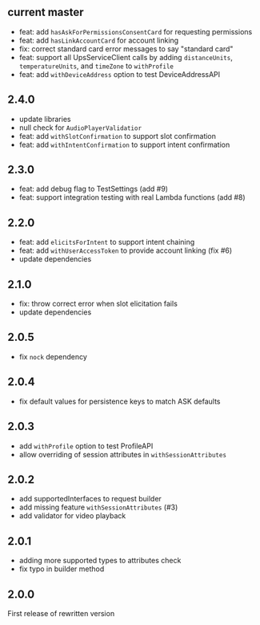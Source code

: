 
## current master
* feat: add `hasAskForPermissionsConsentCard` for requesting permissions
* feat: add `hasLinkAccountCard` for account linking
* fix: correct standard card error messages to say "standard card"
* feat: support all UpsServiceClient calls by adding `distanceUnits`, `temperatureUnits`, and `timeZone` to `withProfile`
* feat: add `withDeviceAddress` option to test DeviceAddressAPI

## 2.4.0
* update libraries
* null check for `AudioPlayerValidatior`
* feat: add `withSlotConfirmation` to support slot confirmation
* feat: add `withIntentConfirmation` to support intent confirmation

## 2.3.0
* feat: add debug flag to TestSettings (add #9)
* feat: support integration testing with real Lambda functions (add #8)

## 2.2.0
* feat: add `elicitsForIntent` to support intent chaining
* feat: add `withUserAccessToken` to provide account linking (fix #6)
* update dependencies

## 2.1.0
* fix: throw correct error when slot elicitation fails
* update dependencies

## 2.0.5
* fix `nock` dependency

## 2.0.4
* fix default values for persistence keys to match ASK defaults

## 2.0.3
* add `withProfile` option to test ProfileAPI
* allow overriding of session attributes in `withSessionAttributes`

## 2.0.2
* add supportedInterfaces to request builder
* add missing feature `withSessionAttributes` (#3)
* add validator for video playback

## 2.0.1
* adding more supported types to attributes check
* fix typo in builder method

## 2.0.0
First release of rewritten version 